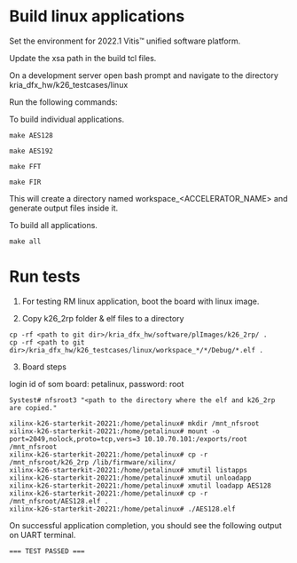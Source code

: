 # Build linux applications

Set the environment for 2022.1 Vitis™ unified software platform.

Update the xsa path in the build tcl files. 

On a development server open bash prompt and navigate to the directory kria_dfx_hw/k26_testcases/linux

Run the following commands:

To build individual applications.
```
make AES128

make AES192

make FFT

make FIR
```
This will create a directory named workspace_<ACCELERATOR_NAME> and generate output files inside it.


To build all applications.
```
make all
```



# Run tests
1. For testing RM linux application, boot the board with linux image. 

2. Copy k26_2rp folder & elf files to a directory

```
cp -rf <path to git dir>/kria_dfx_hw/software/plImages/k26_2rp/ .
cp -rf <path to git dir>/kria_dfx_hw/k26_testcases/linux/workspace_*/*/Debug/*.elf .
```

3. Board steps  

login id of som board: petalinux, password: root

```
Systest# nfsroot3 "<path to the directory where the elf and k26_2rp are copied."
```

```
xilinx-k26-starterkit-20221:/home/petalinux# mkdir /mnt_nfsroot
xilinx-k26-starterkit-20221:/home/petalinux# mount -o port=2049,nolock,proto=tcp,vers=3 10.10.70.101:/exports/root /mnt_nfsroot
xilinx-k26-starterkit-20221:/home/petalinux# cp -r /mnt_nfsroot/k26_2rp /lib/firmware/xilinx/ 
xilinx-k26-starterkit-20221:/home/petalinux# xmutil listapps
xilinx-k26-starterkit-20221:/home/petalinux# xmutil unloadapp
xilinx-k26-starterkit-20221:/home/petalinux# xmutil loadapp AES128
xilinx-k26-starterkit-20221:/home/petalinux# cp -r /mnt_nfsroot/AES128.elf .
xilinx-k26-starterkit-20221:/home/petalinux# ./AES128.elf 
```

On successful application completion, you should see the following output on UART terminal.

```
=== TEST PASSED ===
```
